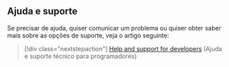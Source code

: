 ## <a name="help-and-support"></a>Ajuda e suporte

Se precisar de ajuda, quiser comunicar um problema ou quiser obter saber mais sobre as opções de suporte, veja o artigo seguinte:

> [!div class="nextstepaction"]
> [Help and support for developers](../articles/active-directory/develop/active-directory-develop-help-support.md) (Ajuda e suporte técnico para programadores)
